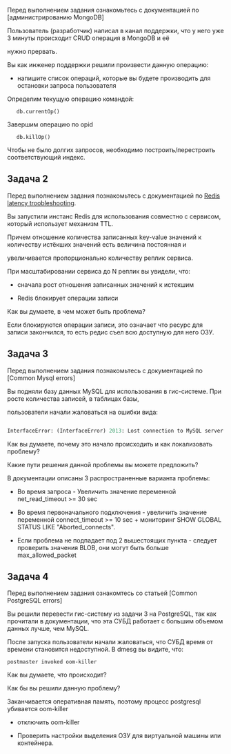 Перед выполнением задания ознакомьтесь с документацией по [администрированию MongoDB]

 

Пользователь (разработчик) написал в канал поддержки, что у него уже 3 минуты происходит CRUD операция в MongoDB и её

нужно прервать.

 

Вы как инженер поддержки решили произвести данную операцию:

- напишите список операций, которые вы будете производить для остановки запроса пользователя

 

Определим текущую операцию командой: 

       db.currentOp()

Завершим операцию по opid

       db.killOp()

 

Чтобы не было долгих запросов, необходимо построить/перестроить соответствующий индекс.

 

## Задача 2

 

Перед выполнением задания познакомьтесь с документацией по [Redis latency troobleshooting](https://redis.io/topics/latency).

 

Вы запустили инстанс Redis для использования совместно с сервисом, который использует механизм TTL.

Причем отношение количества записанных key-value значений к количеству истёкших значений есть величина постоянная и

увеличивается пропорционально количеству реплик сервиса.

 

При масштабировании сервиса до N реплик вы увидели, что:

- сначала рост отношения записанных значений к истекшим

- Redis блокирует операции записи

 

Как вы думаете, в чем может быть проблема?

 

Если блокируются операции записи, это означает что ресурс для записи закончился, то есть редис съел всю доступную для него ОЗУ.

 

## Задача 3

 

Перед выполнением задания познакомьтесь с документацией по [Common Mysql errors]

 

Вы подняли базу данных MySQL для использования в гис-системе. При росте количества записей, в таблицах базы,

пользователи начали жаловаться на ошибки вида:

```python

InterfaceError: (InterfaceError) 2013: Lost connection to MySQL server during query u'SELECT..... '

```

 

Как вы думаете, почему это начало происходить и как локализовать проблему?

Какие пути решения данной проблемы вы можете предложить?

 

В документации описаны 3 распространенные варианта проблемы:

- Во время запроса - Увеличить значение переменной net_read_timeout >= 30 sec

- Во время первоначального подключения - увеличить значение переменной connect_timeout >= 10 sec + мониторинг SHOW GLOBAL STATUS LIKE "Aborted_connects".

- Если проблема не подпадает под 2 вышестоящих пункта - следует проверить значения BLOB, они могут быть больше max_allowed_packet

 

 

## Задача 4

 

Перед выполнением задания ознакомтесь со статьей [Common PostgreSQL errors]

 

Вы решили перевести гис-систему из задачи 3 на PostgreSQL, так как прочитали в документации, что эта СУБД работает с большим объемом данных лучше, чем MySQL.

 

После запуска пользователи начали жаловаться, что СУБД время от времени становится недоступной. В dmesg вы видите, что:

 

`postmaster invoked oom-killer`

 

Как вы думаете, что происходит?

Как бы вы решили данную проблему?

 

 

Заканчивается оперативная память, поэтому процесс postgresql убивается oom-killer

 

- отключить oom-killer

- Проверить настройки выделения ОЗУ для виртуальной машины или контейнера. 
